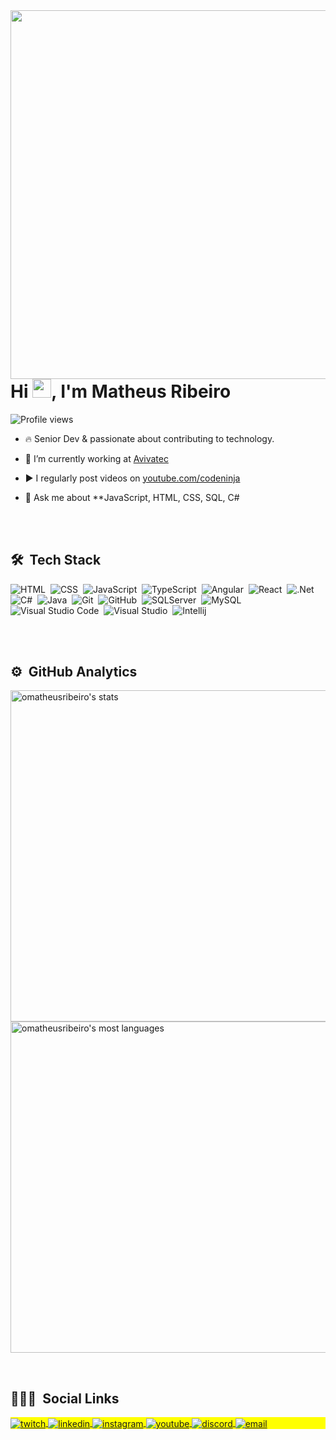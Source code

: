 <img align="right" height="590em" src="https://raw.githubusercontent.com/gist/omatheusribeiro/16c06c57c0cd8257101dd17e3b4227bf/raw/fc0b357c41b8c83aed437d6a7d8d8d587548dfa4/githubcard.svg"/>
<h1 align="left">Hi <img src="https://raw.githubusercontent.com/kaueMarques/kaueMarques/master/hi.gif" width="30px">, I'm Matheus Ribeiro</h1>
<p align="left"> <img src="https://komarev.com/ghpvc/?username=omatheusribeiro&color=blue" alt="Profile views" /> </p>

- 🔥 Senior Dev & passionate about contributing to technology.

- 🔭 I’m currently working at [Avivatec](https://www.avivatec.com.br)

<!-- - 👨‍💻 All of my projects are available at [maykbrito.dev](https://maykbrito.dev) -->

- ▶️ I regularly post videos on [youtube.com/codeninja](https://www.youtube.com/channel/UCFalM59mW7O8ARBIfpBIvGQ)

- 💬 Ask me about **JavaScript, HTML, CSS, SQL, C#

<!-- - ⚡ Fun fact **Oneye 😜** -->

<br><br>

## 🛠 &nbsp;Tech Stack

![HTML](https://img.shields.io/badge/-HTML-05122A?style=flat&logo=HTML5)&nbsp;
![CSS](https://img.shields.io/badge/-CSS-05122A?style=flat&logo=CSS3&logoColor=1572B6)&nbsp;
![JavaScript](https://img.shields.io/badge/-JavaScript-05122A?style=flat&logo=javascript)&nbsp;
![TypeScript](https://img.shields.io/badge/-TypeScript-05122A?style=flat&logo=typescript)&nbsp;
![Angular](https://img.shields.io/badge/-Angular-05122A?style=flat&logo=angular&logoColor=red)&nbsp;
![React](https://img.shields.io/badge/-React-05122A?style=flat&logo=react)&nbsp;
![.Net](https://img.shields.io/badge/-.Net-05122A?style=flat&logo=.net)&nbsp;
![C#](https://img.shields.io/badge/-csharp-05122A?style=flat&logo=csharp)&nbsp;
![Java](https://img.shields.io/badge/-Java-05122A?style=flat&logo=java)&nbsp;
![Git](https://img.shields.io/badge/-Git-05122A?style=flat&logo=git)&nbsp;
![GitHub](https://img.shields.io/badge/-GitHub-05122A?style=flat&logo=github)&nbsp;
![SQLServer](https://img.shields.io/badge/-SQLServer-05122A?style=flat&logo=microsoft-sql-server)&nbsp;
![MySQL](https://img.shields.io/badge/-MySQL-05122A?style=flat&logo=mysql&logoColor=white)&nbsp;
![Visual Studio Code](https://img.shields.io/badge/-Visual%20Studio%20Code-05122A?style=flat&logo=visual-studio-code&logoColor=007ACC)&nbsp;
![Visual Studio](https://img.shields.io/badge/-VisualStudio-05122A?style=flat&logo=visual-studio&logoColor=5e43e0)&nbsp;
![Intellij](https://img.shields.io/badge/-Intellij-05122A?style=flat&logo=intellij-idea)&nbsp;


<br><br>

## ⚙️ &nbsp;GitHub Analytics

<p align="left">
<img width="530em" src="https://github-readme-stats.vercel.app/api?username=omatheusribeiro&show_icons=true&theme=tokyonight" alt="omatheusribeiro's stats"/>
<img width="530em" src="https://github-readme-stats.vercel.app/api/top-langs/?username=omatheusribeiro&layout=compact&theme=tokyonight" alt="omatheusribeiro's most languages"/>
</p>

<br>

## 👨🏽‍🦲 &nbsp;Social Links

<p align="left" style="background:yellow">
<a href="https://twitch.tv/omatheusribeiro" target="_blank">
  <img align="center" src="https://img.shields.io/badge/-omatheusribeiro-05122A?style=flat&logo=twitch" alt="twitch"/>  
</a>
<a href="https://linkedin.com/in/omatheusribeiro" target="_blank">
  <img align="center" src="https://img.shields.io/badge/-Matheus Ribeiro-05122A?style=flat&logo=linkedin" alt="linkedin"/>
</a>
<a href="https://instagram.com/codeninja.js" target="_blank">
 <img align="center" src="https://img.shields.io/badge/-Code Ninja-05122A?style=flat&logo=instagram" alt="instagram"/>
</a>
<a href="https://www.youtube.com/channel/UCFalM59mW7O8ARBIfpBIvGQ" target="_blank">
 <img align="center" src="https://img.shields.io/badge/-Code Ninja-05122A?style=flat&logo=youtube" alt="youtube"/>
</a>
 <a href="https://discord.gg/g6JukVZztX" target="_blank">
 <img align="center" src="https://img.shields.io/badge/-Discord Code Ninja-05122A?style=flat&logo=discord" alt="discord"/>
</a>
 </a>
 <a href="omatheusribeiro@outlook.com" target="_blank">
 <img align="center" src="https://img.shields.io/badge/-Email-05122A?style=flat&logo=microsoft" alt="email"/>
</a>
</p>


<!--
**maykbrito/maykbrito** is a ✨ _special_ ✨ repository because its `README.md` (this file) appears on your GitHub profile.
Here are some ideas to get you started:
- 🔭 I’m currently working on ...
- 🌱 I’m currently learning ...
- 👯 I’m looking to collaborate on ...
- 🤔 I’m looking for help with ...
- 💬 Ask me about ...
- 📫 How to reach me: ...
- 😄 Pronouns: ...
- ⚡ Fun fact: ...
-->
